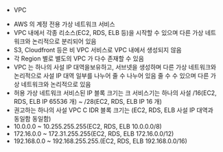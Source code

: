 * VPC

- AWS 의 계정 전용 가상 네트워크 서비스 
- VPC 내에서 각종 리소스(EC2, RDS, ELB 등)을 시작할 수 있으며 다른 가상 네트워크와 논리적으로 분리되어 있음
- S3, Cloudfront 등은 비 VPC 서비스로 VPC 내에서 생성되지 않음
- 각 Region 별로 별도의 VPC 가 다수 존재할 수 있음 
- VPC 는 하나의 사설 IP 대역을보유하고, 서브넷을 생성하며 다른 가상 네트워크와 논리적으로 사설 IP 대역 일부를 나누어 줄 수 나누어 있음 줄 수 수 있으며 다른 가상 네트워크와 논리적으로 
있음
- 허용 가상 네트워크 서비스된 IP 블록 크기는 크 서비스기는 하나의 사설 /16(EC2, RDS, ELB IP 65536 개) ~ /28(EC2, RDS, ELB IP 16 개)
- 권고하는 하나의 사설 VPC
 C
IDR 블록 크기는 (EC2, RDS, ELB 사설 IP 대역과 동일함 동일함)
 - 10.0.0.0 ~ 10.255.255.255(EC2, RDS, ELB 10.0.0.0/8)
 - 172.16.0.0 ~ 172.31.255.255(EC2, RDS, ELB 172.16.0.0/12)
 - 192.168.0.0 ~ 192.168.255.255.(EC2, RDS, ELB 192.168.0.0/16)

